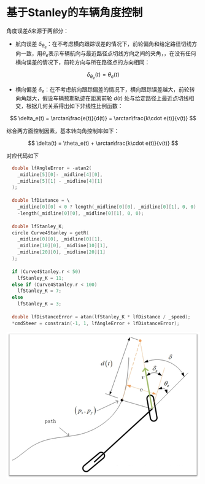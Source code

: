 # 基于Stanley的车辆角度控制

角度误差$\delta$来源于两部分：

- 航向误差 $\delta_{\theta_e}$：在不考虑横向跟踪误差的情况下，前轮偏角和给定路径切线方向一致，用$\theta_e$表示车辆航向与最近路径点切线方向之间的夹角，，在没有任何横向误差的情况下，前轮方向与所在路径点的方向相同：

$$\delta_{\theta_e}(t) = \theta_e(t)$$

- 横向偏差 $\delta_e$：在不考虑航向跟踪偏差的情况下，横向跟踪误差越大，前轮转向角越大，假设车辆预期轨迹在距离前轮 $d(t)$ 处与给定路径上最近点切线相交，根据几何关系得出如下非线性比例函数：

$$
\delta_e(t) = \arctan\frac{e(t)}{d(t)} = \arctan\frac{k\cdot e(t)}{v(t)}
$$

综合两方面控制因素，基本转向角控制率如下：

$$
\delta(t) = \theta_e(t) + \arctan\frac{k\cdot e(t)}{v(t)}
$$

对应代码如下


```cpp
  double lfAngleError = -atan2(
    _midline[5][0]- _midline[4][0],
    _midline[5][1] - _midline[4][1]
  ); 

  double lfDistance = \
  	_midline[0][0] < 0 ? length(_midline[0][0], _midline[0][1], 0, 0) :
    -length(_midline[0][0], _midline[0][1], 0, 0);

  double lfStanley_K;
  circle Curve4Stanley = getR(
    _midline[0][0], _midline[0][1],
    _midline[10][0], _midline[10][1],
    _midline[20][0], _midline[20][1]
  );
  
  if (Curve4Stanley.r < 50)
    lfStanley_K = 11;
  else if (Curve4Stanley.r < 100)
    lfStanley_K = 7;
  else
    lfStanley_K = 3;

  double lfDistanceError = atan(lfStanley_K * lfDistance / _speed);
  *cmdSteer = constrain(-1, 1, lfAngleError + lfDistanceError);
```


![stanley计算示意图](./imgs/tasks/stanley_angel_model.png)